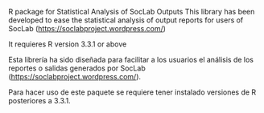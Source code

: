 

R package for Statistical Analysis of SocLab Outputs
This library has been developed to ease the statistical analysis of output reports for users of SocLab (https://soclabproject.wordpress.com/) 


It requieres R version 3.3.1 or above

Esta librería ha sido diseñada para facilitar a los usuarios el análisis de los reportes o salidas generados por SocLab (https://soclabproject.wordpress.com/). 

Para hacer uso de este paquete se requiere tener instalado versiones de R posteriores a 3.3.1.

